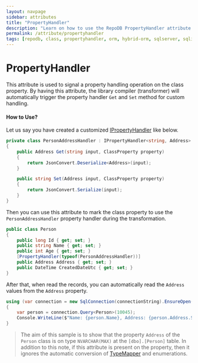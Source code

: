 ```yaml
---
layout: navpage
sidebar: attributes
title: "PropertyHandler"
description: "Learn on how to use the RepoDB PropertyHandler attribute."
permalink: /attribute/propertyhandler
tags: [repodb, class, propertyhandler, orm, hybrid-orm, sqlserver, sqlite, mysql, postgresql]
---
```


# PropertyHandler

This attribute is used to signal a property handling operation on the class property. By having this attribute, the library compiler (transformer) will automatically trigger the property handler `Get` and `Set` method for custom handling.

#### How to Use?

Let us say you have created a customized [IPropertyHandler](/interface/ipropertyhandler) like below.

```csharp
private class PersonAddressHandler : IPropertyHandler<string, Address>
{
	public Address Get(string input, ClassProperty property)
	{
		return JsonConvert.Deserialize<Address>(input);
	}

	public string Set(Address input, ClassProperty property)
	{
		return JsonConvert.Serialize(input);
	}
}
```

Then you can use this attribute to mark the class property to use the `PersonAddressHandler` property handler during the transformation.

```csharp
public class Person
{
	public long Id { get; set; }
	public string Name { get; set; }
	public int Age { get; set; }
	[PropertyHandler(typeof(PersonAddressHandler))]
	public Address Address { get; set; }
	public DateTime CreatedDateUtc { get; set; }
}
```

After that, when read the records, you can automatically read the `Address` values from the `Address` property.

```csharp
using (var connection = new SqlConnection(connectionString).EnsureOpen())
{
	var person = connection.Query<Person>(10045);
	Console.WriteLine($"Name: {person.Name}, Address: {person.Address.Street}, {person.Address.Region}, {person.Address.Country} ({person.Address.ZipCode})")
}
```

> The aim of this sample is to show that the property `Address` of the `Person` class is on type `NVARCHAR(MAX)` at the `[dbo].[Person]` table. In addition to this note, if this attribute is present on the property, then it ignores the automatic conversion of [TypeMapper](/mapper/typemapper#automatic) and enumerations.